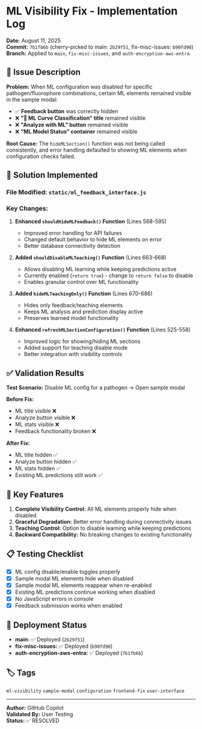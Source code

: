 # ML Visibility Fix - Implementation Log

**Date:** August 11, 2025  
**Commit:** `7b1fb6b` (cherry-picked to main: `2b29f51`, fix-misc-issues: `b90fd90`)  
**Branch:** Applied to `main`, `fix-misc-issues`, and `auth-encryption-aws-entra`

## 🐛 Issue Description

**Problem:** When ML configuration was disabled for specific pathogen/fluorophore combinations, certain ML elements remained visible in the sample modal:

- ✅ **Feedback button** was correctly hidden
- ❌ **"🤖 ML Curve Classification" title** remained visible
- ❌ **"Analyze with ML" button** remained visible  
- ❌ **"ML Model Status" container** remained visible

**Root Cause:** The `hideMLSection()` function was not being called consistently, and error handling defaulted to showing ML elements when configuration checks failed.

## 🔧 Solution Implemented

### **File Modified:** `static/ml_feedback_interface.js`

### **Key Changes:**

1. **Enhanced `shouldHideMLFeedback()` Function** (Lines 568-595)
   - Improved error handling for API failures
   - Changed default behavior to hide ML elements on error
   - Better database connectivity detection

2. **Added `shouldDisableMLTeaching()` Function** (Lines 663-668)
   - Allows disabling ML learning while keeping predictions active
   - Currently enabled (`return true`) - change to `return false` to disable
   - Enables granular control over ML functionality

3. **Added `hideMLTeachingOnly()` Function** (Lines 670-686)
   - Hides only feedback/teaching elements
   - Keeps ML analysis and prediction display active
   - Preserves learned model functionality

4. **Enhanced `refreshMLSectionConfiguration()` Function** (Lines 525-558)
   - Improved logic for showing/hiding ML sections
   - Added support for teaching disable mode
   - Better integration with visibility controls

## ✅ Validation Results

**Test Scenario:** Disable ML config for a pathogen → Open sample modal

**Before Fix:**
- ML title visible ❌
- Analyze button visible ❌  
- ML stats visible ❌
- Feedback functionality broken ❌

**After Fix:**
- ML title hidden ✅
- Analyze button hidden ✅
- ML stats hidden ✅  
- Existing ML predictions still work ✅

## 🎯 Key Features

1. **Complete Visibility Control:** All ML elements properly hide when disabled
2. **Graceful Degradation:** Better error handling during connectivity issues
3. **Teaching Control:** Option to disable learning while keeping predictions
4. **Backward Compatibility:** No breaking changes to existing functionality

## 📋 Testing Checklist

- [x] ML config disable/enable toggles properly
- [x] Sample modal ML elements hide when disabled
- [x] Sample modal ML elements reappear when re-enabled
- [x] Existing ML predictions continue working when disabled
- [x] No JavaScript errors in console
- [x] Feedback submission works when enabled

## 🔄 Deployment Status

- **main:** ✅ Deployed (`2b29f51`)
- **fix-misc-issues:** ✅ Deployed (`b90fd90`)  
- **auth-encryption-aws-entra:** ✅ Deployed (`7b1fb6b`)

## 🏷️ Tags

`ml-visibility` `sample-modal` `configuration` `frontend-fix` `user-interface`

---
**Author:** GitHub Copilot  
**Validated By:** User Testing  
**Status:** ✅ RESOLVED

